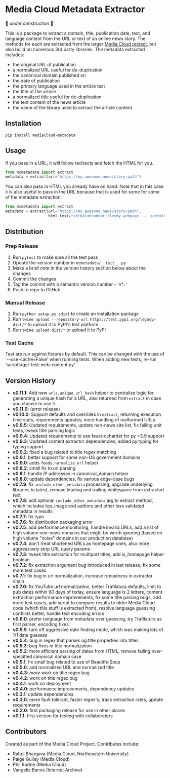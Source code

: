 Media Cloud Metadata Extractor
==============================

🚧 _under construction_ 🚧

This is a package to extract a domain, title, publication date, text, and language content from the URL or text of an
online news story. The methods for each are extracted from the larger [Media Cloud project](https://mediacloud.org), 
but also build on numerous 3rd party  libraries. The metadata extracted includes:
* the original URL of publication
* a normalized URL useful for de-duplication
* the canonical domain published on
* the date of publication
* the primary language used in the article text
* the title of the article
* a normalized title useful for de-duplication 
* the text content of the news article
* the name of the library used to extract the article content


Installation
------------

`pip install mediacloud-metadata`

Usage
-----

If you pass in a URL, it will follow redirects and fetch the HTML for you.

```python
from mcmetadata import extract
metadata = extract(url="https://my.awesome.news/story-path")
```

You can also pass in HTML you already have on hand. Note that in this case it is also useful to pass in the URL
because that is used for some for some of the metadata extraction.

```python
from mcmetadata import extract
metadata = extract(url="https://my.awesome.news/story-path",
                   html_text="<html><head><title>my webpage ... </html>")
```


Distribution
------------

### Prep Release
1. Run `pytest` to make sure all the test pass
2. Update the version number in `mcmetadata/__init__.py`
3. Make a brief note in the version history section below about the changes
4. Commit the changes
5. Tag the commit with a semantic version number - 'v*.*.*'
6. Push to repo to GitHub

### Manual Release

1. Run `python setup.py sdist` to create an installation package
2. Run `twine upload --repository-url https://test.pypi.org/legacy/ dist/*` to upload it to PyPI's test platform
3. Run `twine upload dist/*` to upload it to PyPI

### Test Cache

Test are run against fixtures by default.  This can be changed with the use of '--use-cache=False' when running tests. 
When adding new tests, re-run 'scripts/get-test-web-content.py' 

Version History
---------------

* __v0.11.1__: Add new `urls.unique_url_hash` helper to centralize logic for generating a unique hash for a URL, also 
               returned from `extract` in case you choose to use it 
* __v0.11.0__: (error release)
* __v0.10.0__: Support defaults and overrides in `extract`, returning execution time stats, requirements updates, more
               handling of malformed URLs 
* __v0.9.5__: Updated requirements, update non-news site list, fix failing unit tests, tweak title parsing logic
* __v0.9.4__: Updated requirements to use faust-cchardet for py >3.9 support
* __v0.9.3__: Updated content extractor dependencies, added py.typing for typing support
* __v0.9.2__: fixed a bug related to title regex matching
* __v0.9.1__: better support for some non-US government domains
* __v0.9.0__: adds `feeds.normalize_url` helper
* __v0.8.2__: small fix to url parsing
* __v0.8.1__: handle IP addresses in canonical_domain helper
* __v0.8.0__: update dependencies, fix various edge-case bugs
* __v0.7.9__: fix `include_other_metadata` processing, upgrade underlying libraries to latest, remove leading and 
              trailing whitespace from extracted text
* __v0.7.8__: add optional `include_other_metadata` arg to extract method, which includes top_image and authors and
              other less validated metadata in results
* __v0.7.7__: fix typo
* __v0.7.6__: fix distribution packaging error
* __v0.7.5__: add performance monitoring, handle invalid URLs, add a list of high volume non-news domains that might be
              worth ignoring (based on high volume "noise" domains in our production database) 
* __v0.7.4__: don't treat shortened URLs as homepage ones, also more aggressively strip URL query params
* __v0.7.3__: tweak title extraction for multipart titles, add is_homepage helper boolean
* __v0.7.2__: fix extraction argument bug introduced in last release, fix some more test cases
* __v0.7.1__: fix bug in url normalization, increase robustness in extractor chain
* __v0.7.0__: fix YouTube url normalization, better Trafilatura defaults, limit to pub dates within 90 days of today,
              ensure language is 2 letters, content extraction performance improvements, fix some title parsing bugs,
              add more test cases, add script to compare results to older Media Cloud code (which this stuff is
              extracted from), resolve language guessing conflicts better, handle text encoding errors
* __v0.6.0__: prefer language from metadata over guessing, try Trafilatura as first parser, encoding fixes
* __v0.5.5__: turn off aggressive date finding mode, which was making lots of 1/1 date guesses
* __v0.5.4__: bug in regex that parses og:title properties into titles
* __v0.5.3__: bug fixes in title normalization
* __v0.5.2__: more efficient parsing of dates from HTML, remove failing over-specified canonical domain case
* __v0.5.1__: fix small bug related to use of BeautifulSoup
* __v0.5.0__: add normalized URL and normalized title
* __v0.4.3__: *more* work on title regex bug
* __v0.4.2__: work on title regex bug
* __v0.4.1__: work on deployment
* __v0.4.0__: performance improvements, dependency updates
* __v0.3.1__: update dependencies
* __v0.3.0__: more fault tolerant, faster regex's, track extraction rates, update requirements
* __v0.2.0__: first packaging release for use in other places
* __v0.1.1__: first version for testing with collaborators


Contributors
------------

Created as part of the Media Cloud Project. Contributes include:
* Rahul Bhargava (Media Cloud, Northeastern University)
* Paige Gulley (Media Cloud)
* Phil Budne (Media Cloud)
* Vangelis Banos (Internet Archive)

